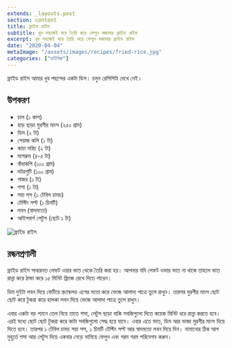 ```yaml
---
extends: _layouts.post
section: content
title: ফ্রাইড রাইস
subtitle: খুব সহজেই ঘরে তৈরি করে ফেলুন মজাদার ফ্রাইড রাইস
excerpt: খুব সহজেই ঘরে তৈরি করে ফেলুন মজাদার ফ্রাইড রাইস
date: "2020-04-04"
metaImage: "/assets/images/recipes/fried-rice.jpg"
categories: ["চাইনিজ"]
---
```


ফ্রাইড রাইস আমার খুব পছন্দের একটা ডিস। চলুন রেসিপিটা দেখে নেই।

## উপকরণ

- চাল (১ কাপ)
- হাড় ছাড়া মুরগীর মাংস (২৫০ গ্রাম)
- ডিম (২ টা)
- পেয়াজ কলি (১ টা)
- কাচা মরিচ (২ টা)
- মাশরুম (৪-৫ টা)
- বাঁধাকপি (১০০ গ্রাম)
- মটরশুটি (১০০ গ্রাম)
- গাজর (১ টা)
- শশা (১ টা)
- সয়া সস (১ টেবিল চামচ)
- টেস্টিং সল্ট (১ চিমটি)
- লবন (স্বাদমতো)
- আইসবার্গ লেটুস (ছোট ১ টা)

![ফ্রাইড রাইস](/assets/images/recipes/fried-rice.jpg)

## রন্ধনপ্রণালী

ফ্রাইড রাইস সাধারনত লেফট ওয়ার ভাত থেকে তৈরি করা হয়। আপনার যদি লেফট ওভার ভাত না থাকে তাহলে ভাত
রান্না করে ঠান্ডা করে ১৫ মিনিট ফ্রিজে রেখে দিতে পারেন।

ডিম দুইটা লবন দিয়ে ফেটিয়ে স্ক্র্যাম্বলড এগের মতো করে ভেজে আলাদা পাত্রে তুলে রাখুন। তারপর মুরগীর মাংস ছোট
ছোট করে টুকরা করে হালকা লবন দিয়ে ভেজে আলাদা পাত্রে তুলে রাখুন।

এবার একটা বড় প্যানে তেল নিয়ে তাতে শসা, লেটুস ছাড়া বাকি সবজিগুলো দিতে কয়েক মিনিট ধরে রান্না করতে হবে।
এরই মধ্যে ছোট ছোট টুকরা করে কাটা সবজিগুলো সেদ্ধ হয়ে যাবে। এবার এতে ভাত, ডিম আর ভাজা মুরগীর মাংস
দিয়ে দিতে হবে। তারপর ১ টেবিল চামচ সয়া সস, ১ চিমটি টেস্টিং সল্ট আর স্বাদমতো লবন দিয়ে দিন। নামানোর ঠিক
আগ মুহুর্তে শসা আর লেটুস দিয়ে একবার নেড়ে নামিয়ে ফেলুন এবং গরম গরম পরিবেশন করুন।
